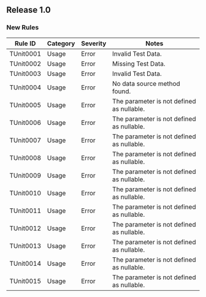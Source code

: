 ## Release 1.0

### New Rules

Rule ID | Category | Severity | Notes                                          
--------|----------|----------|------------------------------------------------
TUnit0001  | Usage   | Error    | Invalid Test Data.
TUnit0002  | Usage   | Error    | Missing Test Data.
TUnit0003  | Usage   | Error    | Invalid Test Data.
TUnit0004  | Usage   | Error    | No data source method found.
TUnit0005  | Usage   | Error    | The parameter is not defined as nullable.
TUnit0006  | Usage   | Error    | The parameter is not defined as nullable.
TUnit0007  | Usage   | Error    | The parameter is not defined as nullable.
TUnit0008  | Usage   | Error    | The parameter is not defined as nullable.
TUnit0009  | Usage   | Error    | The parameter is not defined as nullable.
TUnit0010  | Usage   | Error    | The parameter is not defined as nullable.
TUnit0011  | Usage   | Error    | The parameter is not defined as nullable.
TUnit0012  | Usage   | Error    | The parameter is not defined as nullable.
TUnit0013  | Usage   | Error    | The parameter is not defined as nullable.
TUnit0014  | Usage   | Error    | The parameter is not defined as nullable.
TUnit0015  | Usage   | Error    | The parameter is not defined as nullable.

